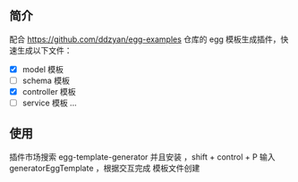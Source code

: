 ## 简介

配合 https://github.com/ddzyan/egg-examples 仓库的 egg 模板生成插件，快速生成以下文件：

- [x] model 模板
- [ ] schema 模板
- [x] controller 模板
- [ ] service 模板
      ...

## 使用

插件市场搜索 egg-template-generator 并且安装 ，shift + control + P 输入 generatorEggTemplate ，根据交互完成 模板文件创建
